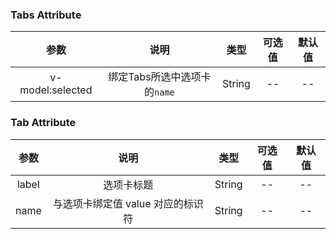 ### Tabs Attribute

|参数| 说明 |  类型  | 可选值 | 默认值 |
| :-------------: |:-------------:| :-----:|:-----:|:-----:|
| v-model:selected | 绑定Tabs所选中选项卡的`name` |    String | -- | -- 

### Tab Attribute

|参数| 说明 |  类型  | 可选值 | 默认值 |
| :-------------: |:-------------:| :-----:|:-----:|:-----:|
|  label | 选项卡标题 |    String | -- | --
| name | 与选项卡绑定值 value 对应的标识符 | String  | 	--  | --


